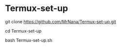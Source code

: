 # Termux-set-up 

git clone https://github.com/MrNana/Termux-set-up.git 

cd Termux-set-up 

bash Termux-set-up.sh
